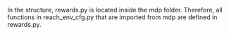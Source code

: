 In the structure, rewards.py is located inside the mdp folder. Therefore, all functions in reach_env_cfg.py that are imported from mdp are defined in rewards.py.
